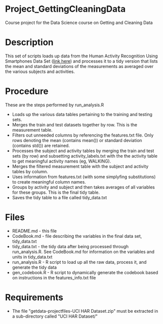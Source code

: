 # Project_GettingCleaningData
Course project for the Data Science course on Getting and Cleaning Data

# Description
This set of scripts loads up data from the Human Activity Recognition Using Smartphones Data Set ([link here](http://archive.ics.uci.edu/ml/datasets/Human+Activity+Recognition+Using+Smartphones)) and processes it to a tidy version that lists the mean and standard deviations of the measurements as averaged over the various subjects and activities.

# Procedure
These are the steps performed by run_analysis.R
* Loads up the various data tables pertaining to the training and testing sets.
* Merges the train and test datasets together by row. This is the measurement table.
* Filters out unneeded columns by referencing the features.txt file. Only rows denoting the mean (contains mean()) or standard deviation (contains std()) are retained.
* Processes the subject and activity tables by merging the train and test sets (by row) and subsetting activity_labels.txt with the the activity table to get meaningful activity names (eg, WALKING).
* Merges the filtered measurement table with the subject and activity tables by column.
* Uses information from features.txt (with some simplyfing substitutions) to create meaningful column names.
* Groups by activity and subject and then takes averages of all variables for these groups. This is the final tidy table.
* Saves the tidy table to a file called tidy_data.txt 

# Files
* README.md - this file
* CodeBook.md - file describing the variables in the final data set, tidy_data.txt
* tidy_data.txt - the tidy data after being processed through run_analysis.R. See CodeBook.md for information on the variables and units in tidy_data.txt
* run_analysis.R - R script to load up all the raw data, process it, and generate the tidy data
* gen_codebook.R - R script to dynamically generate the codebook based on instructions in the features_info.txt file

# Requirements
* The file "getdata-projectfiles-UCI HAR Dataset.zip" must be extracted in a sub-directory called "UCI HAR Dataset/"